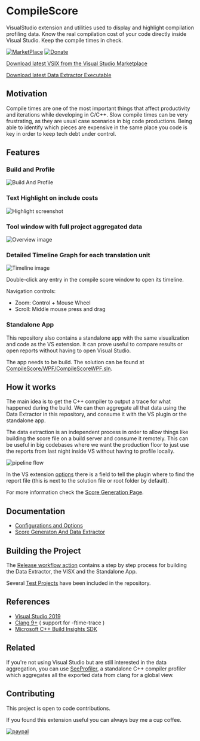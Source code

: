 # CompileScore

VisualStudio extension and utilities used to display and highlight compilation profiling data. Know the real compilation cost of your code directly inside Visual Studio. Keep the compile times in check. 

[![MarketPlace](https://img.shields.io/badge/Visual_Studio_Marketplace-v1.5.5-green.svg)](https://marketplace.visualstudio.com/items?itemName=RamonViladomat.CompileScore)
[![Donate](https://img.shields.io/badge/Donate-PayPal-green.svg)](https://www.paypal.com/donate?hosted_button_id=QWTUS8PNK5X5A)

[Download latest VSIX from the Visual Studio Marketplace](https://marketplace.visualstudio.com/items?itemName=RamonViladomat.CompileScore)

[Download latest Data Extractor Executable](https://github.com/Viladoman/CompileScore/releases/latest/download/CompileScoreExtractor.zip)

## Motivation

Compile times are one of the most important things that affect productivity and iterations while developing in C/C++. Slow compile times can be very frustrating, as they are usual case scenarios in big code productions. Being able to identify which pieces are expensive in the same place you code is key in order to keep tech debt under control.

## Features

### Build and Profile
![Build And Profile](https://github.com/Viladoman/CompileScore/wiki/data/BuildAndProfileCommand.gif?raw=true)

### Text Highlight on include costs
![Highlight screenshot](https://github.com/Viladoman/CompileScore/wiki/data/highlightScreenshot.png?raw=true)

### Tool window with full project aggregated data
![Overview image](https://github.com/Viladoman/CompileScore/wiki/data/Overview.gif?raw=true)

### Detailed Timeline Graph for each translation unit
![Timeline image](https://github.com/Viladoman/CompileScore/wiki/data/CompileScoreTimeline.gif?raw=true)

Double-click any entry in the compile score window to open its timeline. 

Navigation controls:
- Zoom: Control + Mouse Wheel
- Scroll: Middle mouse press and drag

### Standalone App 

This repository also contains a standalone app with the same visualization and code as the VS extension. It can prove useful to compare results or open reports without having to open Visual Studio. 

The app needs to be build. The solution can be found at [CompileScore/WPF/CompileScoreWPF.sln](https://github.com/Viladoman/CompileScore/tree/master/CompileScore/WPF).

## How it works

The main idea is to get the C++ compiler to output a trace for what happened during the build. We can then aggregate all that data using the Data Extractor in this repository, and consume it with the VS plugin or the standalone app. 

The data extraction is an independent process in order to allow things like building the score file on a build server and consume it remotely. This can be useful in big codebases where we want the production floor to just use the reports from last night inside VS without having to profile locally.

![pipeline flow](https://github.com/Viladoman/CompileScore/wiki/data/Dataextraction.png?raw=true)

In the VS extension [options](https://github.com/Viladoman/CompileScore/wiki/Configurations) there is a field to tell the plugin where to find the report file (this is next to the solution file or root folder by default). 

For more information check the [Score Generation Page](https://github.com/Viladoman/CompileScore/wiki/Score-Generation).

## Documentation
- [Configurations and Options](https://github.com/Viladoman/CompileScore/wiki/Configurations)
- [Score Generaton And Data Extractor](https://github.com/Viladoman/CompileScore/wiki/Score-Generation)

## Building the Project 
The [Release workflow action](https://github.com/Viladoman/CompileScore/blob/master/.github/workflows/Release.yml) contains a step by step process for building the Data Extractor, the VISX and the Standalone App. 

Several [Test Projects](https://github.com/Viladoman/CompileScore/tree/master/TestProjects) have been included in the repository. 

## References
- [Visual Studio 2019](https://visualstudio.microsoft.com/vs/)
- [Clang 9+](https://releases.llvm.org/download.html) ( support for -ftime-trace ) 
- [Microsoft C++ Build Insights SDK](https://docs.microsoft.com/cpp/build-insights/get-started-with-cpp-build-insights)

## Related 
If you're not using Visual Studio but are still interested in the data aggregation, you can use [SeeProfiler](https://github.com/Viladoman/SeeProfiler), a standalone C++ compiler profiler which aggregates all the exported data from clang for a global view.

## Contributing
This project is open to code contributions. 

If you found this extension useful you can always buy me a cup coffee. 

[![paypal](https://www.paypalobjects.com/en_US/i/btn/btn_donate_SM.gif)](https://www.paypal.com/donate?hosted_button_id=QWTUS8PNK5X5A)
